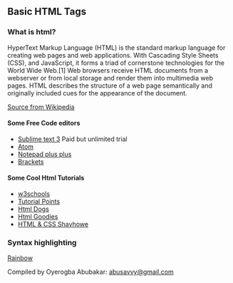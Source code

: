 ## Basic HTML Tags

### What is html?
HyperText Markup Language (HTML) is the standard markup language for creating web pages and web applications. With Cascading Style Sheets (CSS), and JavaScript, it forms a triad of cornerstone technologies for the World Wide Web.[1] Web browsers receive HTML documents from a webserver or from local storage and render them into multimedia web pages. HTML describes the structure of a web page semantically and originally included cues for the appearance of the document.

[Source from Wikipedia](https://en.wikipedia.org/wiki/HTML)

#### Some Free Code editors
- [Sublime text 3](https://www.sublimetext.com/3) Paid but unlimited trial
- [Atom](https://atom.io/)
- [Notepad plus plus](http://notepad-plus-plus.org/)
- [Brackets](http://brackets.io/)

#### Some Cool Html Tutorials
- [w3schools](http://www.w3schools.com/html/)
- [Tutorial Points](https://www.tutorialspoint.com/html/)
- [Html Dogs](http://htmldog.com/guides/html/beginner/)
- [Html Goodies](http://www.htmlgoodies.com/primers/html/article.php/3478131)
- [HTML & CSS Shayhowe](http://learn.shayhowe.com/html-css/)



### Syntax highlighting
[Rainbow](https://craig.is/making/rainbows)

Compiled by Oyerogba Abubakar: [abusavvy@gmail.com](abusavvy@gmail.com)
